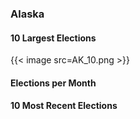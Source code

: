 ### Alaska

#### 10 Largest Elections
{{< image src=AK_10.png >}}

#### Elections per Month

#### 10 Most Recent Elections

